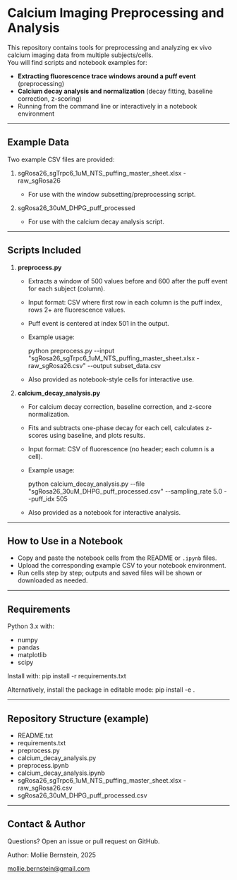 Calcium Imaging Preprocessing and Analysis
==========================================

This repository contains tools for preprocessing and analyzing ex vivo calcium imaging data from multiple subjects/cells.  
You will find scripts and notebook examples for:

- **Extracting fluorescence trace windows around a puff event** (preprocessing)
- **Calcium decay analysis and normalization** (decay fitting, baseline correction, z-scoring)
- Running from the command line or interactively in a notebook environment

----------------------------------------------------------------
Example Data
------------

Two example CSV files are provided:

1. sgRosa26_sgTrpc6_1uM_NTS_puffing_master_sheet.xlsx - raw_sgRosa26
    - For use with the window subsetting/preprocessing script.

2. sgRosa26_30uM_DHPG_puff_processed
    - For use with the calcium decay analysis script.

----------------------------------------------------------------
Scripts Included
----------------

1. **preprocess.py**
    - Extracts a window of 500 values before and 600 after the puff event for each subject (column).
    - Input format: CSV where first row in each column is the puff index, rows 2+ are fluorescence values.
    - Puff event is centered at index 501 in the output.
    - Example usage:

        python preprocess.py --input "sgRosa26_sgTrpc6_1uM_NTS_puffing_master_sheet.xlsx - raw_sgRosa26.csv" --output subset_data.csv

    - Also provided as notebook-style cells for interactive use.

2. **calcium_decay_analysis.py**
    - For calcium decay correction, baseline correction, and z-score normalization.
    - Fits and subtracts one-phase decay for each cell, calculates z-scores using baseline, and plots results.
    - Input format: CSV of fluorescence (no header; each column is a cell).
    - Example usage:

        python calcium_decay_analysis.py --file "sgRosa26_30uM_DHPG_puff_processed.csv" --sampling_rate 5.0 --puff_idx 505

    - Also provided as a notebook for interactive analysis.

----------------------------------------------------------------
How to Use in a Notebook
------------------------

- Copy and paste the notebook cells from the README or `.ipynb` files.
- Upload the corresponding example CSV to your notebook environment.
- Run cells step by step; outputs and saved files will be shown or downloaded as needed.

----------------------------------------------------------------
Requirements
------------

Python 3.x with:

- numpy
- pandas
- matplotlib
- scipy

Install with:
    pip install -r requirements.txt

Alternatively, install the package in editable mode:
    pip install -e .

----------------------------------------------------------------
Repository Structure (example)
-----------------------------

- README.txt
- requirements.txt
- preprocess.py
- calcium_decay_analysis.py
- preprocess.ipynb
- calcium_decay_analysis.ipynb
- sgRosa26_sgTrpc6_1uM_NTS_puffing_master_sheet.xlsx - raw_sgRosa26.csv
- sgRosa26_30uM_DHPG_puff_processed.csv

----------------------------------------------------------------
Contact & Author
----------------

Questions? Open an issue or pull request on GitHub.

Author: Mollie Bernstein, 2025

mollie.bernstein@gmail.com
